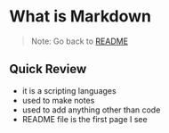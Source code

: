 # What is Markdown
> Note: Go back to [README](../README.md)

## Quick Review
* it is a scripting languages
* used to make notes
* used to add anything other than code
* README file is the first page I see